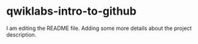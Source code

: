 # qwiklabs-intro-to-github

I am editing the README file. Adding some more details about the project description.

